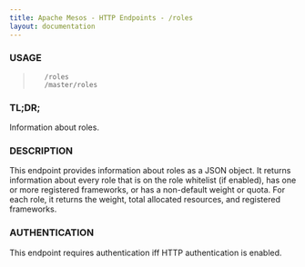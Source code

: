 ```yaml
---
title: Apache Mesos - HTTP Endpoints - /roles
layout: documentation
---
```

<!--- This is an automatically generated file. DO NOT EDIT! --->

### USAGE ###
>        /roles
>        /master/roles

### TL;DR; ###
Information about roles.

### DESCRIPTION ###
This endpoint provides information about roles as a JSON object.
It returns information about every role that is on the role
whitelist (if enabled), has one or more registered frameworks,
or has a non-default weight or quota. For each role, it returns
the weight, total allocated resources, and registered frameworks.


### AUTHENTICATION ###
This endpoint requires authentication iff HTTP authentication is
enabled.